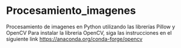 # Procesamiento_imagenes
Procesamiento de imagenes en Python utilizando las librerías Pillow y OpenCV
Para instalar la libreria OpenCV, siga las instrucciones en el siguiente link
https://anaconda.org/conda-forge/opencv

